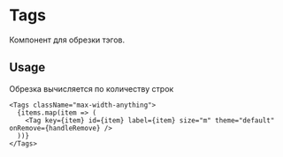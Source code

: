 # Tags

Компонент для обрезки тэгов.

## Usage

Обрезка вычисляется по количеству строк

```tsx
<Tags className="max-width-anything">
  {items.map(item => (
    <Tag key={item} id={item} label={item} size="m" theme="default" onRemove={handleRemove} />
  ))}
</Tags>
```
